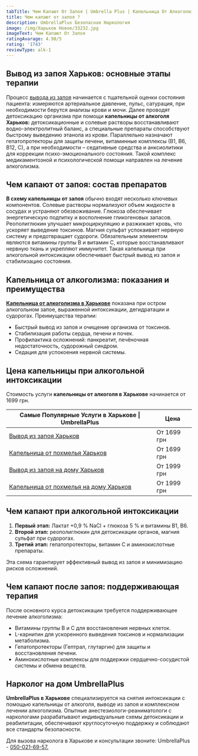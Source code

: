 ```yaml
---
tabTitle: Чем Капают От Запоя | Umbrella Plus | Капельница От Алкоголизма Харьков
title: Чем капают от запоя ?
description: UmbrellaPlus Безопасная Наркология
image: /img/Харьков Новое/33232.jpg
imageText: Чем Капают От Запоя
ratingAvarage: 4.98/5
rating: '1743'
reviewType: alk-1
---
```


## Вывод из запоя Харьков: основные этапы терапии

Процесс [вывода из запоя](https://umbrella-plus.com.ua/kharkiv/vivod-iz-zapoia-kharkiv/) начинается с тщательной оценки состояния пациента: измеряются артериальное давление, пульс, сатурация, при необходимости берутся анализы крови и мочи. Далее проводят детоксикацию организма при помощи **капельницы от алкоголя Харьков:** детоксикационные и солевые растворы восстанавливают водно-электролитный баланс, а специальные препараты способствуют быстрому выведению этанола из крови. Параллельно назначают гепатопротекторы для защиты печени, витаминные комплексы (В1, В6, В12, С), а при необходимости – седативные средства и анксиолитики для коррекции психо-эмоционального состояния. Такой комплекс медикаментозной и психологической помощи направлен на лечение алкоголизма.

## Чем капают от запоя: состав препаратов

**В схему капельницы от запоя** обычно входят несколько ключевых компонентов. Солевые растворы нормализуют объем жидкости в сосудах и устраняют обезвоживание. Глюкоза обеспечивает энергетическую подпитку и восполнение гликогеновых запасов. Реополиглюкин улучшает микроциркуляцию и разжижает кровь, что ускоряет выведение токсинов. Магния сульфат успокаивает нервную систему и предотвращает судороги. Обязательным элементом являются витамины группы B и витамин C, которые восстанавливают нервную ткань и укрепляют иммунитет. Такая капельница при алкогольной интоксикации обеспечивает быстрый вывод из запоя и стабилизацию состояния.

## Капельница от алкоголизма: показания и преимущества

**[Капельница от алкоголизма в Харькове](https://umbrella-plus.com.ua/kharkiv/kapelnica_ot_alkogola_kharkiv/)** показана при остром алкогольном запое, выраженной интоксикации, дегидратации и судорогах. Преимущества терапии:

* Быстрый вывод из запоя и очищение организма от токсинов.
* Стабилизация работы сердца, печени и почек.
* Профилактика осложнений: панкреатит, печёночная недостаточность, судорожный синдром.
* Седация для успокоения нервной системы.

## Цена капельницы при алкогольной интоксикации

Стоимость услуги **капельницы от алкоголя в Харькове** начинается от 1699 грн.

| Самые Популярные Услуги в Харькове \| UmbrellaPlus                                                                    | Цена        |
| --------------------------------------------------------------------------------------------------------------------- | ----------- |
| [Вывод из запоя Харьков](https://umbrella-plus.com.ua/kharkiv/vivod-iz-zapoia-kharkiv/)                               | От 1699 грн |
| [Капельница от похмелья Харьков](https://umbrella-plus.com.ua/kharkiv/kapelnica_ot_alkogola_kharkiv/)                 | От 1699 грн |
| [Вывод из запоя на дому Харьков](https://umbrella-plus.com.ua/kharkiv/vivod-iz-zapoia-na-domy-kharkiv/)               | От 1999 грн |
| [Капельница от похмелья на дому Харьков](https://umbrella-plus.com.ua/kharkiv/kapelnica_ot_alkogola_na_domy_kharkiv/) | От 1999 грн |

## Чем капают при алкогольной интоксикации

1. **Первый этап:** Лактат +0,9 % NaCl + глюкоза 5 % и витамины В1, В6.
2. **Второй этап:** реополиглюкин для детоксикации органов, магния сульфат при судорогах.
3. **Третий этап:** гепатопротекторы, витамин C и аминокислотные препараты.

Эта схема гарантирует эффективный вывод из запоя и минимизацию рисков осложнений.

## Чем капают после запоя: поддерживающая терапия

После основного курса детоксикации требуется поддерживающее лечение алкоголизма:

* Витамины группы B и C для восстановления нервных клеток.
* L-карнитин для ускоренного выведения токсинов и нормализации метаболизма.
* Гепатопротекторы (Гептрал, глутаргин) для защиты и восстановления печени.
* Аминокислотные комплексы для поддержки сердцечно-сосудистой системы и обмена веществ.

## Нарколог на дом UmbrellaPlus

**UmbrellaPlus в Харькове** специализируется на снятия интоксикации с помощью капельницы от алкоголя, выводе из запоя и комплексном лечении алкоголизма. Опытные анестезиологи-реаниматологи с наркологами разрабатывают индивидуальные схемы детоксикации и реабилитации, обеспечивают круглосуточную поддержку и соблюдают все стандарты безопасности.

Для вызова нарколога в Харькове и консультации звоните: UmbrellaPlus - [050-021-69-57.](tel:0500216957)
